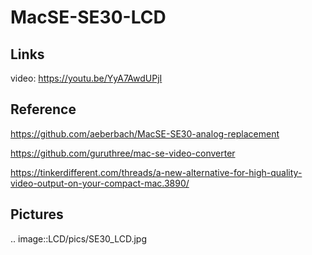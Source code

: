 # MacSE-SE30-LCD

Links
-------
video: https://youtu.be/YyA7AwdUPjI

Reference
-------
https://github.com/aeberbach/MacSE-SE30-analog-replacement

https://github.com/guruthree/mac-se-video-converter

https://tinkerdifferent.com/threads/a-new-alternative-for-high-quality-video-output-on-your-compact-mac.3890/

Pictures
----------

.. image::LCD/pics/SE30_LCD.jpg






